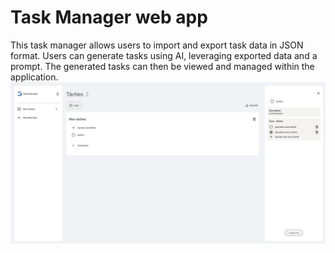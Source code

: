 # Task Manager web app
This task manager allows users to import and export task data in JSON format. Users can generate tasks using AI, leveraging exported data and a prompt. The generated tasks can then be viewed and managed within the application.
![Alt text](img.jpg)


